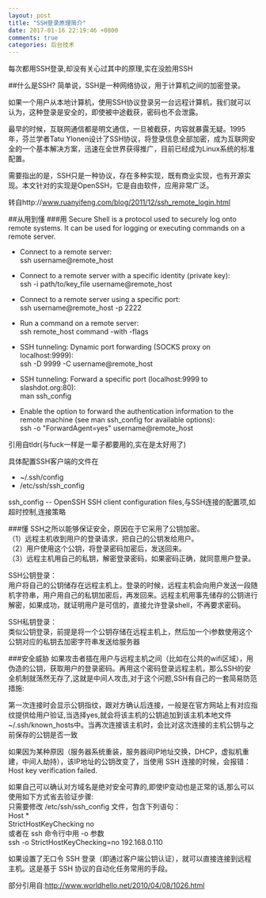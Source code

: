 ```yaml
---
layout: post
title: "SSH登录原理简介"
date: 2017-01-16 22:19:46 +0800
comments: true
categories: 后台技术
---
```


每次都用SSH登录,却没有关心过其中的原理,实在没脸用SSH

<!--more-->
##什么是SSH?
简单说，SSH是一种网络协议，用于计算机之间的加密登录。

如果一个用户从本地计算机，使用SSH协议登录另一台远程计算机，我们就可以认为，这种登录是安全的，即使被中途截获，密码也不会泄露。

最早的时候，互联网通信都是明文通信，一旦被截获，内容就暴露无疑。1995年，芬兰学者Tatu Ylonen设计了SSH协议，将登录信息全部加密，成为互联网安全的一个基本解决方案，迅速在全世界获得推广，目前已经成为Linux系统的标准配置。

需要指出的是，SSH只是一种协议，存在多种实现，既有商业实现，也有开源实现。本文针对的实现是OpenSSH，它是自由软件，应用非常广泛。

转自http://www.ruanyifeng.com/blog/2011/12/ssh_remote_login.html

##从用到懂
###用
  Secure Shell is a protocol used to securely log onto remote systems.
  It can be used for logging or executing commands on a remote server.

  - Connect to a remote server:  
    ssh username@remote_host

  - Connect to a remote server with a specific identity (private key):  
    ssh -i path/to/key_file username@remote_host

  - Connect to a remote server using a specific port:  
    ssh username@remote_host -p 2222

  - Run a command on a remote server:  
    ssh remote_host command -with -flags

  - SSH tunneling: Dynamic port forwarding (SOCKS proxy on localhost:9999):  
    ssh -D 9999 -C username@remote_host

  - SSH tunneling: Forward a specific port (localhost:9999 to slashdot.org:80):  
    man ssh_config

  - Enable the option to forward the authentication information to the remote machine (see man ssh_config for available options):  
    ssh -o "ForwardAgent=yes" username@remote_host

引用自tldr(与fuck一样是一辈子都要用的,实在是太好用了)

具体配置SSH客户端的文件在
  - ~/.ssh/config
  - /etc/ssh/ssh_config
  
ssh_config -- OpenSSH SSH client configuration files,与SSH连接的配置项,如超时控制,连接策略

###懂
SSH之所以能够保证安全，原因在于它采用了公钥加密。  
（1）远程主机收到用户的登录请求，把自己的公钥发给用户。  
（2）用户使用这个公钥，将登录密码加密后，发送回来。  
（3）远程主机用自己的私钥，解密登录密码，如果密码正确，就同意用户登录。

SSH公钥登录：  
用户将自己的公钥储存在远程主机上。登录的时候，远程主机会向用户发送一段随机字符串，用户用自己的私钥加密后，再发回来。远程主机用事先储存的公钥进行解密，如果成功，就证明用户是可信的，直接允许登录shell，不再要求密码。

SSH私钥登录：  
类似公钥登录，前提是将一个公钥存储在远程主机上，然后加一个i参数使用这个公钥对应的私钥去加密字符串发送给服务器

###安全威胁
如果攻击者插在用户与远程主机之间（比如在公共的wifi区域），用伪造的公钥，获取用户的登录密码。再用这个密码登录远程主机，那么SSH的安全机制就荡然无存了,这就是中间人攻击,对于这个问题,SSH有自己的一套简易防范措施:

第一次连接时会显示公钥指纹，跟对方确认后连接，一般是在官方网站上有对应指纹提供给用户验证,当选择yes,就会将该主机的公钥追加到该主机本地文件~/.ssh/known_hosts中。当再次连接该主机时，会比对这次连接的主机公钥与之前保存的公钥是否一致

如果因为某种原因（服务器系统重装，服务器间IP地址交换，DHCP，虚拟机重建，中间人劫持），该IP地址的公钥改变了，当使用 SSH 连接的时候，会报错：Host key verification failed.

如果自己可以确认对方域名是绝对安全可靠的,即使IP变动也是正常的话,那么可以使用如下方式省去验证步骤:  
只需要修改 /etc/ssh/ssh_config 文件，包含下列语句：  
Host *  
 StrictHostKeyChecking no  
或者在 ssh 命令行中用 -o 参数  
ssh  -o StrictHostKeyChecking=no  192.168.0.110

如果设置了无口令 SSH 登录（即通过客户端公钥认证），就可以直接连接到远程主机。这是基于 SSH 协议的自动化任务常用的手段。

部分引用自:http://www.worldhello.net/2010/04/08/1026.html


